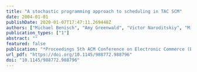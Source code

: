 ```yaml
---
title: "A stochastic programming approach to scheduling in TAC SCM"
date: 2004-01-01
publishDate: 2020-01-07T17:47:11.269448Z
authors: ["Michael Benisch", "Amy Greenwald", "Victor Naroditskiy", "Michael Carl Tschantz"]
publication_types: ["1"]
abstract: ""
featured: false
publication: "*Proceedings 5th ACM Conference on Electronic Commerce (EC-2004), New York, NY, USA, May 17-20, 2004*"
url_pdf: "https://doi.org/10.1145/988772.988796"
doi: "10.1145/988772.988796"
---
```


